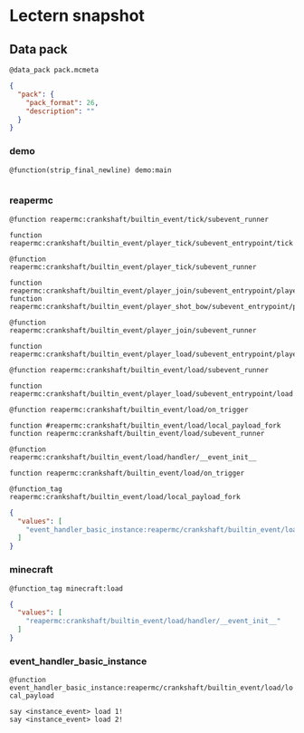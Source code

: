 # Lectern snapshot

## Data pack

`@data_pack pack.mcmeta`

```json
{
  "pack": {
    "pack_format": 26,
    "description": ""
  }
}
```

### demo

`@function(strip_final_newline) demo:main`

```mcfunction

```

### reapermc

`@function reapermc:crankshaft/builtin_event/tick/subevent_runner`

```mcfunction
function reapermc:crankshaft/builtin_event/player_tick/subevent_entrypoint/tick
```

`@function reapermc:crankshaft/builtin_event/player_tick/subevent_runner`

```mcfunction
function reapermc:crankshaft/builtin_event/player_join/subevent_entrypoint/player_tick
function reapermc:crankshaft/builtin_event/player_shot_bow/subevent_entrypoint/player_tick
```

`@function reapermc:crankshaft/builtin_event/player_join/subevent_runner`

```mcfunction
function reapermc:crankshaft/builtin_event/player_load/subevent_entrypoint/player_join
```

`@function reapermc:crankshaft/builtin_event/load/subevent_runner`

```mcfunction
function reapermc:crankshaft/builtin_event/player_load/subevent_entrypoint/load
```

`@function reapermc:crankshaft/builtin_event/load/on_trigger`

```mcfunction
function #reapermc:crankshaft/builtin_event/load/local_payload_fork
function reapermc:crankshaft/builtin_event/load/subevent_runner
```

`@function reapermc:crankshaft/builtin_event/load/handler/__event_init__`

```mcfunction
function reapermc:crankshaft/builtin_event/load/on_trigger
```

`@function_tag reapermc:crankshaft/builtin_event/load/local_payload_fork`

```json
{
  "values": [
    "event_handler_basic_instance:reapermc/crankshaft/builtin_event/load/local_payload"
  ]
}
```

### minecraft

`@function_tag minecraft:load`

```json
{
  "values": [
    "reapermc:crankshaft/builtin_event/load/handler/__event_init__"
  ]
}
```

### event_handler_basic_instance

`@function event_handler_basic_instance:reapermc/crankshaft/builtin_event/load/local_payload`

```mcfunction
say <instance_event> load 1!
say <instance_event> load 2!
```
